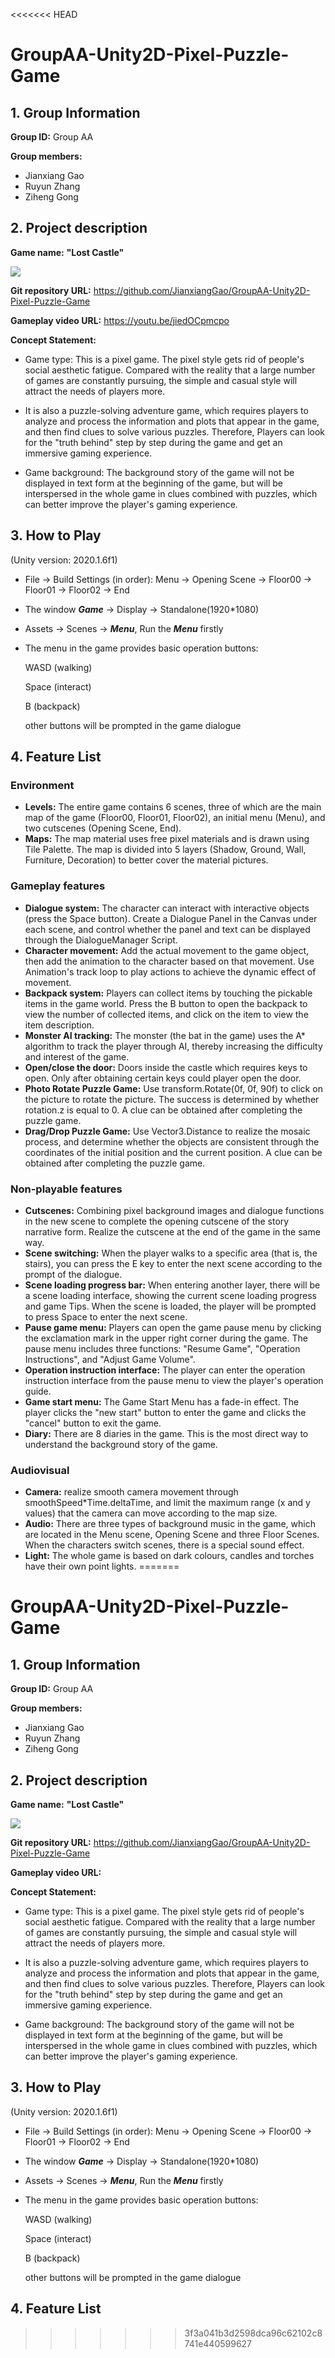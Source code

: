 <<<<<<< HEAD
# GroupAA-Unity2D-Pixel-Puzzle-Game

## 1. Group Information

**Group ID:** Group AA

**Group members:**

- Jianxiang Gao
- Ruyun Zhang
- Ziheng Gong

## 2. Project description

**Game name:** **"Lost Castle"**

![](https://github.com/JianxiangGao/GroupAA-Unity2D-Pixel-Puzzle-Game/blob/main/cover.png)

**Git repository URL:** https://github.com/JianxiangGao/GroupAA-Unity2D-Pixel-Puzzle-Game

**Gameplay video URL:** https://youtu.be/jiedOCpmcpo

**Concept Statement:** 

- Game type: This is a pixel game. The pixel style gets rid of people's social aesthetic fatigue. Compared with the reality that a large number of games are constantly pursuing, the simple and casual style will attract the needs of players more.

- It is also a puzzle-solving adventure game, which requires players to analyze and process the information and plots that appear in the game, and then find clues to solve various puzzles. Therefore, Players can look for the "truth behind" step by step during the game and get an immersive gaming experience.

- Game background: The background story of the game will not be displayed in text form at the beginning of the game, but will be interspersed in the whole game in clues combined with puzzles, which can better improve the player's gaming experience.

## 3. How to Play

(Unity version: 2020.1.6f1)

- File -> Build Settings (in order): Menu -> Opening Scene -> Floor00 -> Floor01 -> Floor02 -> End

- The window ***Game*** -> Display -> Standalone(1920*1080)

- Assets -> Scenes -> ***Menu***, Run the ***Menu*** firstly

- The menu in the game provides basic operation buttons:

  WASD (walking)

  Space (interact)

  B (backpack)

  other buttons will be prompted in the game dialogue

## 4.  Feature List

### Environment

- **Levels:** The entire game contains 6 scenes, three of which are the main map of the game (Floor00, Floor01, Floor02), an initial menu (Menu), and two cutscenes (Opening Scene, End).
- **Maps:** The map material uses free pixel materials and is drawn using Tile Palette. The map is divided into 5 layers (Shadow, Ground, Wall, Furniture, Decoration) to better cover the material pictures.

### Gameplay features

- **Dialogue system:** The character can interact with interactive objects (press the Space button). Create a Dialogue Panel in the Canvas under each scene, and control whether the panel and text can be displayed through the DialogueManager Script.
- **Character movement:** Add the actual movement to the game object, then add the animation to the character based on that movement. Use Animation's track loop to play actions to achieve the dynamic effect of movement.
- **Backpack system:** Players can collect items by touching the pickable items in the game world. Press the B button to open the backpack to view the number of collected items, and click on the item to view the item description.
- **Monster AI tracking:** The monster (the bat in the game) uses the A* algorithm to track the player through AI, thereby increasing the difficulty and interest of the game.
- **Open/close the door:** Doors inside the castle which requires keys to open. Only after obtaining certain keys could player open the door.
- **Photo Rotate Puzzle Game:** Use transform.Rotate(0f, 0f, 90f) to click on the picture to rotate the picture. The success is determined by whether rotation.z is equal to 0. A clue can be obtained after completing the puzzle game.
- **Drag/Drop Puzzle Game:** Use Vector3.Distance to realize the mosaic process, and determine whether the objects are consistent through the coordinates of the initial position and the current position. A clue can be obtained after completing the puzzle game.

### Non-playable features

- **Cutscenes:** Combining pixel background images and dialogue functions in the new scene to complete the opening cutscene of the story narrative form. Realize the cutscene at the end of the game in the same way.
- **Scene switching:** When the player walks to a specific area (that is, the stairs), you can press the E key to enter the next scene according to the prompt of the dialogue.
- **Scene loading progress bar:** When entering another layer, there will be a scene loading interface, showing the current scene loading progress and game Tips. When the scene is loaded, the player will be prompted to press Space to enter the next scene.
- **Pause game menu:** Players can open the game pause menu by clicking the exclamation mark in the upper right corner during the game. The pause menu includes three functions: "Resume Game", "Operation Instructions", and "Adjust Game Volume".
- **Operation instruction interface:** The player can enter the operation instruction interface from the pause menu to view the player's operation guide.
- **Game start menu:** The Game Start Menu has a fade-in effect. The player clicks the "new start" button to enter the game and clicks the "cancel" button to exit the game.
- **Diary:** There are 8 diaries in the game. This is the most direct way to understand the background story of the game.

### Audiovisual

- **Camera:** realize smooth camera movement through smoothSpeed*Time.deltaTime, and limit the maximum range (x and y values) that the camera can move according to the map size.
- **Audio:** There are three types of background music in the game, which are located in the Menu scene, Opening Scene and three Floor Scenes. When the characters switch scenes, there is a special sound effect.
- **Light:** The whole game is based on dark colours, candles and torches have their own point lights.
=======
# GroupAA-Unity2D-Pixel-Puzzle-Game

## 1. Group Information

**Group ID:** Group AA

**Group members:**

- Jianxiang Gao
- Ruyun Zhang
- Ziheng Gong

## 2. Project description

**Game name:** **"Lost Castle"**

![](https://github.com/JianxiangGao/GroupAA-Unity2D-Pixel-Puzzle-Game/blob/main/cover.png)

**Git repository URL:** https://github.com/JianxiangGao/GroupAA-Unity2D-Pixel-Puzzle-Game

**Gameplay video URL:** 

**Concept Statement:** 

- Game type: This is a pixel game. The pixel style gets rid of people's social aesthetic fatigue. Compared with the reality that a large number of games are constantly pursuing, the simple and casual style will attract the needs of players more.

- It is also a puzzle-solving adventure game, which requires players to analyze and process the information and plots that appear in the game, and then find clues to solve various puzzles. Therefore, Players can look for the "truth behind" step by step during the game and get an immersive gaming experience.

- Game background: The background story of the game will not be displayed in text form at the beginning of the game, but will be interspersed in the whole game in clues combined with puzzles, which can better improve the player's gaming experience.

## 3. How to Play

(Unity version: 2020.1.6f1)

- File -> Build Settings (in order): Menu -> Opening Scene -> Floor00 -> Floor01 -> Floor02 -> End

- The window ***Game*** -> Display -> Standalone(1920*1080)

- Assets -> Scenes -> ***Menu***, Run the ***Menu*** firstly

- The menu in the game provides basic operation buttons:

  WASD (walking)

  Space (interact)

  B (backpack)

  other buttons will be prompted in the game dialogue

## 4.  Feature List
>>>>>>> 3f3a041b3d2598dca96c62102c8741e440599627
